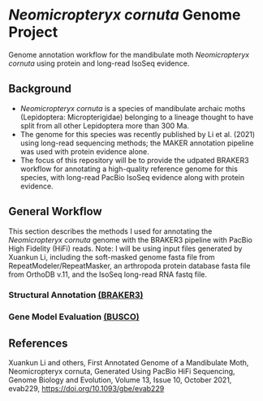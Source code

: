 # _Neomicropteryx cornuta_ Genome Project
Genome annotation workflow for the mandibulate moth _Neomicropteryx cornuta_ using protein and long-read IsoSeq evidence. 

## Background
- _Neomicropteryx cornuta_ is a species of mandibulate archaic moths (Lepidoptera: Micropterigidae) belonging to a lineage thought to have split from all other Lepidoptera more than 300 Ma.
- The genome for this species was recently published by Li et al. (2021) using long-read sequencing methods; the MAKER annotation pipeline was used with protein evidence alone.
- The focus of this repository will be to provide the udpated BRAKER3 workflow for annotating a high-quality reference genome for this species, with long-read PacBio IsoSeq evidence along with protein evidence.

## General Workflow
This section describes the methods I used for annotating the _Neomicropteryx cornuta_ genome with the BRAKER3 pipeline with PacBio High Fidelity (HiFi) reads. 
Note: I will be using input files generated by Xuankun Li, including the soft-masked genome fasta file from RepeatModeler/RepeatMasker, an arthropoda protein database fasta file from OrthoDB v.11, and the IsoSeq long-read RNA fastq file.

### Structural Annotation [(BRAKER3)](XXX)

### Gene Model Evaluation [(BUSCO)](XXX)

## References

Xuankun Li and others, First Annotated Genome of a Mandibulate Moth, Neomicropteryx cornuta, Generated Using PacBio HiFi Sequencing, Genome Biology and Evolution, Volume 13, Issue 10, October 2021, evab229, https://doi.org/10.1093/gbe/evab229
